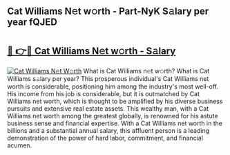 ## Cat Williams N𝚎t w𝚘rth - Part-NyK S𝚊lary per year fQJED

# <h2><a href="http://gc4ep3.nevu.top/?p=Cat+Williams">🔗 👉🔴 Cat Williams N𝚎t w𝚘rth - S𝚊lary</a></h2>

[![Cat Williams N𝚎t W𝚘rth](https://i.imgur.com/Oavwk0R.jpeg)](http://gc4ep3.nevu.top/?p=Cat+Williams)
What is Cat Williams n𝚎t w𝚘rth? What is Cat Williams s𝚊lary per year?
This prosperous individual's Cat Williams net worth is considerable, positioning him among the industry's most well-off. His income from his job is considerable, but it is outmatched by Cat Williams net worth, which is thought to be amplified by his diverse business pursuits and extensive real estate assets. This wealthy man, with a Cat Williams net worth among the greatest globally, is renowned for his astute business sense and financial expertise. With a Cat Williams net worth in the billions and a substantial annual salary, this affluent person is a leading demonstration of the power of hard labor, commitment, and financial acumen.
